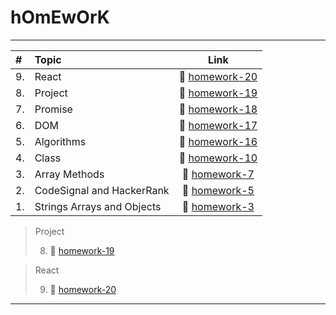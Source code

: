 # hOmEwOrK

---

| #   | Topic                      |                                      Link                                      |
| :-- | :------------------------- | :----------------------------------------------------------------------------: |
| 9.  | React                      | 🔗 [homework-20](https://github.com/sabovyan/homework/tree/master/homework-20) |
| 8.  | Project                    |            🔗 [homework-19](https://github.com/sabovyan/countries)             |
| 7.  | Promise                    | 🔗 [homework-18](https://github.com/sabovyan/homework/tree/master/homework-18) |
| 6.  | DOM                        | 🔗 [homework-17](https://github.com/sabovyan/homework/tree/master/homework-17) |
| 5.  | Algorithms                 | 🔗 [homework-16](https://github.com/sabovyan/homework/tree/master/homework-16) |
| 4.  | Class                      | 🔗 [homework-10](https://github.com/sabovyan/homework/tree/master/homework-10) |
| 3.  | Array Methods              |  🔗 [homework-7](https://github.com/sabovyan/homework/tree/master/homework-7)  |
| 2.  | CodeSignal and HackerRank  |  🔗 [homework-5](https://github.com/sabovyan/homework/tree/master/homework-5)  |
| 1.  | Strings Arrays and Objects |  🔗 [homework-3](https://github.com/sabovyan/homework/tree/master/homework-3)  |

<!-- > React
>
> 9.  🔗 [homework-20](https://github.com/sabovyan/homework/tree/master/homework-20)

> Project
>
> 8.  🔗 [homework-19](https://github.com/sabovyan/countries)

> Promises
>
> 7.  🔗 [homework-18](https://github.com/sabovyan/homework/tree/master/homework-18)

> DOM
>
> 6.  🔗 [homework-17](https://github.com/sabovyan/homework/tree/master/homework-17)

> Set / Map / (Recursion & merging sort)
>
> 5.  🔗 [homework-16](https://github.com/sabovyan/homework/tree/master/homework-16)

> Class
>
> 4.  🔗 [homework-10](https://github.com/sabovyan/homework/tree/master/homework-10)

> Array Methods
>
> 3.  🔗 [homework-7](https://github.com/sabovyan/homework/tree/master/homework-7)

> CodeSignal and HackerRank
>
> 2.  🔗 [homework-5](https://github.com/sabovyan/homework/tree/master/homework-5)

> Strings Arrays and Objects
>
> 1.  🔗 [homework-3](https://github.com/sabovyan/homework/tree/master/homework-3) -->

> Project
>
> 8.  🔗 [homework-19](https://github.com/sabovyan/countries)

> React
>
> 9.  🔗 [homework-20](https://github.com/sabovyan/homework/tree/master/homework-20)

---
